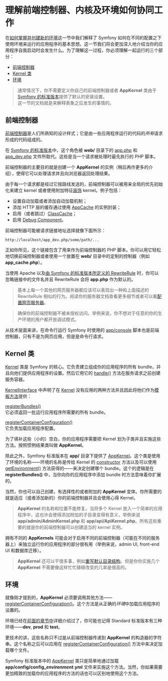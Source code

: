 # 理解前端控制器、内核及环境如何协同工作

在[如何掌握并创建新的环境](http://symfony.com/doc/current/cookbook/configuration/environments.html)这一节中我们解释了 Symfony 如何在不同的配置之下使用环境来运行的应用程序的基本思想。这一节我们将会更加深入地介绍当你的应用程序自我启动时会发生什么。为了理解这一过程，你必须理解一起运行的三个部分：  

- [前端控制器](http://symfony.com/doc/current/cookbook/configuration/front_controllers_and_kernel.html#the-front-controller)
- [Kernel 类](http://symfony.com/doc/current/cookbook/configuration/front_controllers_and_kernel.html#the-kernel-class)
- [环境](http://symfony.com/doc/current/cookbook/configuration/front_controllers_and_kernel.html#the-environments)

>通常情况下，你不需要定义你自己的前端控制器或者 **AppKernel** 类由于 [Symfony 的标准版本](https://github.com/symfony/symfony-standard)提供了默认的安装设置。  
>这一节的文档就是来解释表象之后发生的事情的。  

## 前端控制器 ##

[前端控制器](http://en.wikipedia.org/wiki/Front_Controller_pattern)是人们所熟知的设计样式；它是由一些应用程序运行的代码的*所有*请求形成的代码组成的。  

在 [Symfony 的标准版本](https://github.com/symfony/symfony-standard)中，这个角色被 **web/** 目录下的  [app.php](https://github.com/symfony/symfony-standard/blob/master/web/app.php) 和 [app_dev.php](https://github.com/symfony/symfony-standard/blob/master/web/app_dev.php) 文件所取代。这些是当一个请求被处理时最先执行的 PHP 脚本。  

前端控制器的主要目的就是创建一个 **AppKernel** 的实例（稍后再作更多的介绍），使得它可以处理请求并且向浏览器返回处理结果。  

由于每一个请求都是经过它按路线发送的，前端控制器可以被用来全局的优先初始化来建立 kernel 或者使用附加特征[装饰](http://en.wikipedia.org/wiki/Decorator_pattern) kernel。例子包括：  

- 设置自动加载或者添加自动加载机制；
- 添加 HTTP 层的缓存通过使用 [AppCache](http://symfony.com/doc/current/book/http_cache.html#symfony-gateway-cache) 的实例封装；
- 启用（或者跳过）[ClassCache](http://symfony.com/doc/current/cookbook/debugging.html)；
- 启用 [Debug Component](http://symfony.com/doc/current/components/debug/introduction.html)。

前端控制器可能被请求链接地址选择就像下面所示：  

```
http://localhost/app_dev.php/some/path/...
```  

正如你所见，这个链接包含了用来作为前端控制器的 PHP 脚本。你可以用它轻松地切换前端控制器或者使用一个放置在 **web/** 目录中的定制的控制器（例如 **app_cache.php**）。  

当使用 Apache 以及[由 Symfony 的标准版本所定义的 RewriteRule](https://github.com/symfony/symfony-standard/blob/master/web/.htaccess) 时，你可以忽略链接中的文件名并且 RewriteRule 会将 **app.php** 作为默认的。  

>基本上每一个其他的网页服务器都应该可以表现出一种和上面描述的 RewriteRule 相似的行为。阅读你的服务器文档查看更多细节或者可以看[配置网页服务器](http://symfony.com/doc/current/cookbook/configuration/web_server_configuration.html)。  

>确保你的前端控制器不被未授权访问。举例来说，你不想对于任意的你的生产环境的用户都开放调试模式。  

从技术层面来讲，在命令行运行 Symfony 时使用的 [app/console](https://github.com/symfony/symfony-standard/blob/master/app/console) 脚本也是前端控制器，只有不是为网页应用，但是是命令行请求。  

## Kernel 类 ##

[Kernel](http://api.symfony.com/2.7/Symfony/Component/HttpKernel/Kernel.html) 类是 Symfony 的核心。它负责建立组成你的应用程序的所有 bundle，并且向他们提供应用程序的设置。然后它用它的 [handle()](http://api.symfony.com/2.7/Symfony/Component/HttpKernel/HttpKernelInterface.html#handle()) 方法在服务请求之前创建服务容器。  

[KernelInterface](http://api.symfony.com/2.7/Symfony/Component/HttpKernel/KernelInterface.html) 中声明了在 [Kernel](http://api.symfony.com/2.7/Symfony/Component/HttpKernel/Kernel.html) 没有应用的两种方法并且因此将他们作为[模板方法](http://en.wikipedia.org/wiki/Template_method_pattern)提供：  

[registerBundles()](http://api.symfony.com/2.7/Symfony/Component/HttpKernel/KernelInterface.html#registerBundles())  
它必须返回一批运行应用程序所需要的所有 bundle。  

[registerContainerConfiguration()](http://api.symfony.com/2.7/Symfony/Component/HttpKernel/KernelInterface.html#registerContainerConfiguration())  
它负责加载应用程序配置。  

为了填补这些（小的）空白，你的应用程序需要把 Kernel 划为子类并且实施这些方法。按照惯例结果类叫做 **AppKernel**。  

除此之外，Symfony 标准版本在 **app/** 目录下提供了 [AppKernel](https://github.com/symfony/symfony-standard/blob/master/app/AppKernel.php)。这个类是使用了环境的名称——环境的名称是传给 Kernel 的 [constructor](http://api.symfony.com/2.7/Symfony/Component/HttpKernel/Kernel.html#__construct()) 方法以及可以使用 [getEnvironment()](http://api.symfony.com/2.7/Symfony/Component/HttpKernel/Kernel.html#getEnvironment()) 方法获得的——来决定创建哪个 bundle。这个的逻辑是在 **registerBundles()** 中，当你向你的应用程序中添加 bundle 时方法意味着你扩展的。  

当然，你也可以自己创建，有选择性的或者附加的 **AppKernel** 变体。你所需要的就是适应（或者添加新的）你的前端控制器并且会使用心得 Kernel。  

>**AppKernel** 的名称和位置不能修复。当将多个 Kernel 放入一个简单的应用程序中，这也许会使得添加附加的子目录变得有意义，举例来说 **app/admin/AdminKernel.php** 和 **app/api/ApiKernel.php**。所有这些重要的就是你的前端控制器可以创建适当的 kernel 实例。  

拥有不同的 **AppKernels** 可能会对于启用不同的前端控制器（可能在不同的服务器上）来独立运行你的应用程序的部分很有用（举例来说，admin UI, front-end UI 和数据库迁移）。  

>**AppKernel** 还可以干很多事，例如[重写默认目录结构](http://symfony.com/doc/current/cookbook/configuration/override_dir_structure.html)。但是你你实施几个 **AppKernel** 不需要像这样忙忙碌碌改变的几率是很高的。  

## 环境 ##

就像刚才提到的，**AppKernel** 必须要调用其他方法——[registerContainerConfiguration()](http://api.symfony.com/2.7/Symfony/Component/HttpKernel/KernelInterface.html#registerContainerConfiguration())。这个方法是从正确的*环境*中加载应用程序的设置的。  

环境已经在[前面的章节中](http://symfony.com/doc/current/cookbook/configuration/environments.html)详细介绍过了，你可能也记得 Standard 标准版本有三种环境——**dev**, **prod** 和 **test**。  

更技术的讲，这些名称只不过是从前端控制器传递到 **AppKernel** 的构造器的字符串。这个名称之后可以应用在 [registerContainerConfiguration()](http://api.symfony.com/2.7/Symfony/Component/HttpKernel/KernelInterface.html#registerContainerConfiguration()) 方法中来决定加载哪个文件。  

Symfony 标准版本中的 [AppKernel](https://github.com/symfony/symfony-standard/blob/master/app/AppKernel.php) 类只是简单地通过加载 **app/config/config_*environment*.yml** 文件来实施这个方法。当然，你如果需要更加精致的加载你的应用程序的方法的话也可以区别地使用这个方法。  


